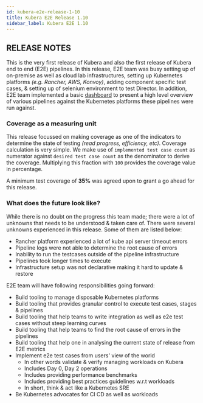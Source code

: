 ```yaml
---
id: kubera-e2e-release-1-10
title: Kubera E2E Release 1.10
sidebar_label: Kubera E2E 1.10
---
```


## RELEASE NOTES
This is the very first release of Kubera and also the first release of Kubera end to end (E2E) pipelines. In this release, E2E team was busy setting up of on-premise as well as cloud lab infrastructures, setting up Kubernetes platforms _(e.g. Rancher, AWS, Konvoy)_, adding component specific test cases, & setting up of selenium environment to test Director. In addition, E2E team implemented a basic [dashboard](https://oep-pipelines.mayadata.io/) to present a high level overview of various pipelines against the Kubernetes platforms these pipelines were run against.

### Coverage as a measuring unit
This release focussed on making coverage as one of the indicators to determine the state of testing _(read progress, efficiency, etc)_. Coverage calculation is very simple. We make use of `implemented test case count` as numerator against `desired test case count` as the denominator to derive the coverage. Multiplying this fraction with `100` provides the coverage value in percentage.

A minimum test coverage of **35%** was agreed upon to grant a go ahead for this release.

### What does the future look like?
While there is no doubt on the progress this team made; there were a lot of unknowns that needs to be understood & taken care of. There were several unknowns experienced in this release. Some of them are listed below:
- Rancher platform experienced a lot of kube api server timeout errors
- Pipeline logs were not able to determine the root cause of errors
- Inability to run the testcases outside of the pipeline infrastructure
- Pipelines took longer times to execute
- Infrastructure setup was not declarative making it hard to update & restore

E2E team will have following responsibilities going forward:
- Build tooling to manage disposable Kubernetes platforms
- Build tooling that provides granular control to execute test cases, stages & pipelines
- Build tooling that help teams to write integration as well as e2e test cases without steep learning curves
- Build tooling that help teams to find the root cause of errors in the pipelines
- Build tooling that help one in analysing the current state of release from E2E metrics
- Implement e2e test cases from users' view of the world
  - In other words validate & verify managing workloads on Kubera
  - Includes Day 0, Day 2 operations
  - Includes providing performance benchmarks
  - Includes providing best practices guidelines w.r.t workloads
  - In short, think & act like a Kubernetes SRE
- Be Kubernetes advocates for CI CD as well as workloads